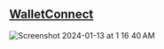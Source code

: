 ## <a href="https://web3-wallet-dapp.vercel.app/">WalletConnect</a>
![Screenshot 2024-01-13 at 1 16 40 AM](https://github.com/sudo-self/web3-wallet-dapp/assets/119916323/7524affe-342f-41d4-8751-ce03650200f0)

